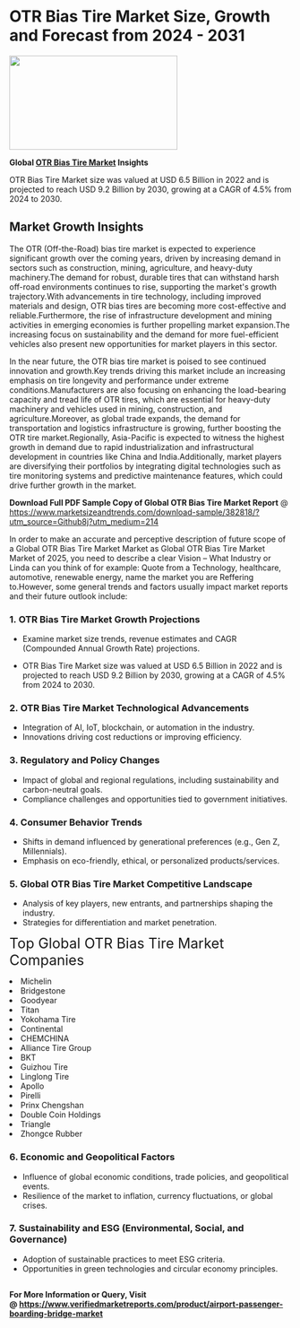 <H1>OTR Bias Tire Market Size, Growth and Forecast from 2024 - 2031</H1><img class="aligncenter size-medium wp-image-584254" src="https://thirdeyenews.in/wp-content/uploads/2024/09/Global-Market-Research-300x168.jpeg" alt="" width="300" height="168" /><p><strong>Global&nbsp;<a href="https://www.marketsizeandtrends.com/download-sample/382818/?utm_source=Github8j?utm_medium=214">OTR Bias Tire Market</a> Insights</strong></p><p>OTR Bias Tire Market size was valued at USD 6.5 Billion in 2022 and is projected to reach USD 9.2 Billion by 2030, growing at a CAGR of 4.5% from 2024 to 2030.</p><p><h2>Market Growth Insights</h2> <p>The OTR (Off-the-Road) bias tire market is expected to experience significant growth over the coming years, driven by increasing demand in sectors such as construction, mining, agriculture, and heavy-duty machinery.The demand for robust, durable tires that can withstand harsh off-road environments continues to rise, supporting the market's growth trajectory.With advancements in tire technology, including improved materials and design, OTR bias tires are becoming more cost-effective and reliable.Furthermore, the rise of infrastructure development and mining activities in emerging economies is further propelling market expansion.The increasing focus on sustainability and the demand for more fuel-efficient vehicles also present new opportunities for market players in this sector.</p> <p>In the near future, the OTR bias tire market is poised to see continued innovation and growth.Key trends driving this market include an increasing emphasis on tire longevity and performance under extreme conditions.Manufacturers are also focusing on enhancing the load-bearing capacity and tread life of OTR tires, which are essential for heavy-duty machinery and vehicles used in mining, construction, and agriculture.Moreover, as global trade expands, the demand for transportation and logistics infrastructure is growing, further boosting the OTR tire market.Regionally, Asia-Pacific is expected to witness the highest growth in demand due to rapid industrialization and infrastructural development in countries like China and India.Additionally, market players are diversifying their portfolios by integrating digital technologies such as tire monitoring systems and predictive maintenance features, which could drive further growth in the market.</p> <p><span class=""><strong>Download Full PDF Sample Copy of Global OTR Bias Tire Market Report</strong> @ <a href="https://www.marketsizeandtrends.com/download-sample/382818/?utm_source=Github8j?utm_medium=214" target="_blank">https://www.marketsizeandtrends.com/download-sample/382818/?utm_source=Github8j?utm_medium=214</a></span></p><p>In order to make an accurate and perceptive description of future scope of a Global&nbsp;OTR Bias Tire Market Market as Global&nbsp;OTR Bias Tire Market Market of 2025, you need to describe a clear Vision &ndash; What Industry or Linda can you think of for example: Quote from a Technology, healthcare, automotive, renewable energy, name the market you are Reffering to.However, some general trends and factors usually impact market reports and their future outlook include:</p><h3>1.&nbsp;<strong>OTR Bias Tire Market Growth Projections</strong></h3><ul><li>Examine market size trends, revenue estimates and CAGR (Compounded Annual Growth Rate) projections.</li><li><p>OTR Bias Tire Market size was valued at USD 6.5 Billion in 2022 and is projected to reach USD 9.2 Billion by 2030, growing at a CAGR of 4.5% from 2024 to 2030.</p></li></ul><h3>2.&nbsp;<strong>OTR Bias Tire Market Technological Advancements</strong></h3><ul><li>Integration of AI, IoT, blockchain, or automation in the industry.</li><li>Innovations driving cost reductions or improving efficiency.</li></ul><h3>3.&nbsp;<strong>Regulatory and Policy Changes</strong></h3><ul><li>Impact of global and regional regulations, including sustainability and carbon-neutral goals.</li><li>Compliance challenges and opportunities tied to government initiatives.</li></ul><h3>4.&nbsp;<strong>Consumer Behavior Trends</strong></h3><ul><li>Shifts in demand influenced by generational preferences (e.g., Gen Z, Millennials).</li><li>Emphasis on eco-friendly, ethical, or personalized products/services.</li></ul><h3>5.&nbsp;<strong>Global OTR Bias Tire Market Competitive Landscape</strong></h3><ul><li>Analysis of key players, new entrants, and partnerships shaping the industry.</li><li>Strategies for differentiation and market penetration.</li></ul><p data-pm-slice="1 1 []"><span style="color: inherit; font-family: inherit; font-size: 25px;">Top Global OTR Bias Tire Market Companies</span></p><div class="" data-test-id=""><p><li>Michelin</li><li> Bridgestone</li><li> Goodyear</li><li> Titan</li><li> Yokohama Tire</li><li> Continental</li><li> CHEMCHINA</li><li> Alliance Tire Group</li><li> BKT</li><li> Guizhou Tire</li><li> Linglong Tire</li><li> Apollo</li><li> Pirelli</li><li> Prinx Chengshan</li><li> Double Coin Holdings</li><li> Triangle</li><li> Zhongce Rubber</li></p></div><h3>6.&nbsp;<strong>Economic and Geopolitical Factors</strong></h3><ul><li>Influence of global economic conditions, trade policies, and geopolitical events.</li><li>Resilience of the market to inflation, currency fluctuations, or global crises.</li></ul><h3>7.&nbsp;<strong>Sustainability and ESG (Environmental, Social, and Governance)</strong></h3><ul><li>Adoption of sustainable practices to meet ESG criteria.</li><li>Opportunities in green technologies and circular economy principles.</li></ul><h2><strong style="font-size: 14px;">For More Information or Query, Visit @&nbsp;</strong><a style="background-color: #ffffff; font-size: 14px;" href="https://www.marketsizeandtrends.com/report/otr-bias-tire-market/" target="_blank">https://www.verifiedmarketreports.com/product/airport-passenger-boarding-bridge-market</a></h2>